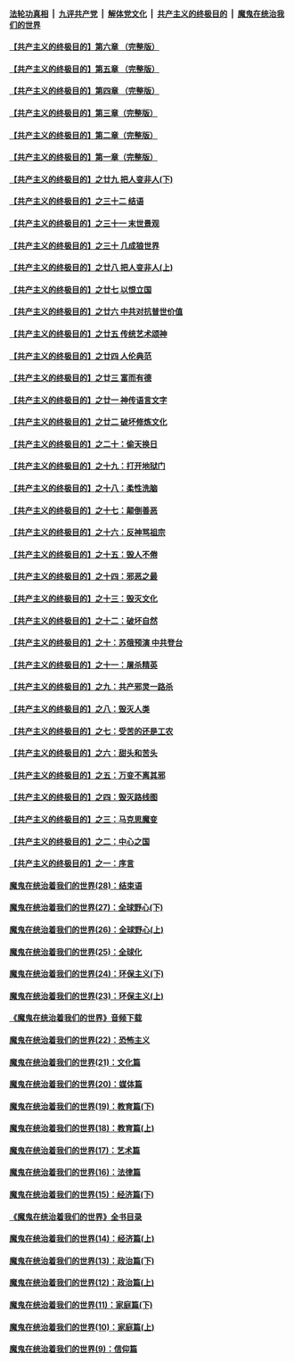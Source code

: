 

####  [法轮功真相](../../../../basic/blob/master/README.md?t=04071231) &nbsp;|&nbsp; [九评共产党](../../../../9ping.md/blob/master/README.md?t=04071231) &nbsp;|&nbsp; [解体党文化](../../../../jtdwh.md/blob/master/README.md?t=04071231)  &nbsp;|&nbsp; [共产主义的终极目的](../../../../gczydzjmd.md/blob/master/README.md?t=04071231) &nbsp;|&nbsp; [魔鬼在统治我们的世界](../../../../mgztzwmdsj.md/blob/master/README.md?t=04071231) 

#### [【共产主义的终极目的】第六章 （完整版）](../pages/nsc422/n11428913.md?t=04071231) 

#### [【共产主义的终极目的】第五章 （完整版）](../pages/nsc422/n11428912.md?t=04071231) 

#### [【共产主义的终极目的】第四章 （完整版）](../pages/nsc422/n11428907.md?t=04071231) 

#### [【共产主义的终极目的】第三章（完整版）](../pages/nsc422/n11428848.md?t=04071231) 

#### [【共产主义的终极目的】第二章（完整版）](../pages/nsc422/n11428831.md?t=04071231) 

#### [【共产主义的终极目的】第一章（完整版）](../pages/nsc422/n11417651.md?t=04071231) 

#### [【共产主义的终极目的】之廿九 把人变非人(下)](../pages/nsc422/n11344140.md?t=04071231) 

#### [【共产主义的终极目的】之三十二 结语](../pages/nsc422/n11360535.md?t=04071231) 

#### [【共产主义的终极目的】之三十一 末世景观](../pages/nsc422/n11351129.md?t=04071231) 

#### [【共产主义的终极目的】之三十 几成狼世界](../pages/nsc422/n11348280.md?t=04071231) 

#### [【共产主义的终极目的】之廿八 把人变非人(上)](../pages/nsc422/n11340492.md?t=04071231) 

#### [【共产主义的终极目的】之廿七 以恨立国](../pages/nsc422/n11336944.md?t=04071231) 

#### [【共产主义的终极目的】之廿六 中共对抗普世价值](../pages/nsc422/n11324785.md?t=04071231) 

#### [【共产主义的终极目的】之廿五 传统艺术颂神](../pages/nsc422/n11296396.md?t=04071231) 

#### [【共产主义的终极目的】之廿四 人伦典范](../pages/nsc422/n11296397.md?t=04071231) 

#### [【共产主义的终极目的】之廿三 富而有德](../pages/nsc422/n11283598.md?t=04071231) 

#### [【共产主义的终极目的】之廿一 神传语言文字](../pages/nsc422/n11263265.md?t=04071231) 

#### [【共产主义的终极目的】之廿二 破坏修炼文化](../pages/nsc422/n11245728.md?t=04071231) 

#### [【共产主义的终极目的】之二十：偷天换日](../pages/nsc422/n11238846.md?t=04071231) 

#### [【共产主义的终极目的】之十九：打开地狱门](../pages/nsc422/n11206376.md?t=04071231) 

#### [【共产主义的终极目的】之十八：柔性洗脑](../pages/nsc422/n11199994.md?t=04071231) 

#### [【共产主义的终极目的】之十七：颠倒善恶](../pages/nsc422/n11179782.md?t=04071231) 

#### [【共产主义的终极目的】之十六：反神骂祖宗](../pages/nsc422/n11166798.md?t=04071231) 

#### [【共产主义的终极目的】之十五：毁人不倦](../pages/nsc422/n11166792.md?t=04071231) 

#### [【共产主义的终极目的】之十四：邪恶之最](../pages/nsc422/n11150249.md?t=04071231) 

#### [【共产主义的终极目的】之十三：毁灭文化](../pages/nsc422/n11135227.md?t=04071231) 

#### [【共产主义的终极目的】之十二：破坏自然](../pages/nsc422/n11135214.md?t=04071231) 

#### [【共产主义的终极目的】之十：苏俄预演 中共登台](../pages/nsc422/n11118424.md?t=04071231) 

#### [【共产主义的终极目的】之十一：屠杀精英](../pages/nsc422/n11118442.md?t=04071231) 

#### [【共产主义的终极目的】之九：共产邪灵一路杀](../pages/nsc422/n11114139.md?t=04071231) 

#### [【共产主义的终极目的】之八：毁灭人类](../pages/nsc422/n11108503.md?t=04071231) 

#### [【共产主义的终极目的】之七：受苦的还是工农](../pages/nsc422/n11101809.md?t=04071231) 

#### [【共产主义的终极目的】之六：甜头和苦头](../pages/nsc422/n11096971.md?t=04071231) 

#### [【共产主义的终极目的】之五：万变不离其邪](../pages/nsc422/n11091285.md?t=04071231) 

#### [【共产主义的终极目的】之四：毁灭路线图](../pages/nsc422/n11086284.md?t=04071231) 

#### [【共产主义的终极目的】之三：马克思魔变](../pages/nsc422/n11061941.md?t=04071231) 

#### [【共产主义的终极目的】之二：中心之国](../pages/nsc422/n11047728.md?t=04071231) 

#### [【共产主义的终极目的】之一：序言](../pages/nsc422/n11086077.md?t=04071231) 

#### [魔鬼在统治着我们的世界(28)：结束语](../pages/nsc422/n10936246.md?t=04071231) 

#### [魔鬼在统治着我们的世界(27)：全球野心(下)](../pages/nsc422/n10928319.md?t=04071231) 

#### [魔鬼在统治着我们的世界(26)：全球野心(上)](../pages/nsc422/n10900318.md?t=04071231) 

#### [魔鬼在统治着我们的世界(25)：全球化](../pages/nsc422/n10788205.md?t=04071231) 

#### [魔鬼在统治着我们的世界(24)：环保主义(下)](../pages/nsc422/n10695307.md?t=04071231) 

#### [魔鬼在统治着我们的世界(23)：环保主义(上)](../pages/nsc422/n10688613.md?t=04071231) 

#### [《魔鬼在统治着我们的世界》音频下载](../pages/nsc422/n10635553.md?t=04071231) 

#### [魔鬼在统治着我们的世界(22)：恐怖主义](../pages/nsc422/n10614727.md?t=04071231) 

#### [魔鬼在统治着我们的世界(21)：文化篇](../pages/nsc422/n10597706.md?t=04071231) 

#### [魔鬼在统治着我们的世界(20)：媒体篇](../pages/nsc422/n10586579.md?t=04071231) 

#### [魔鬼在统治着我们的世界(19)：教育篇(下)](../pages/nsc422/n10564808.md?t=04071231) 

#### [魔鬼在统治着我们的世界(18)：教育篇(上)](../pages/nsc422/n10526970.md?t=04071231) 

#### [魔鬼在统治着我们的世界(17)：艺术篇](../pages/nsc422/n10499093.md?t=04071231) 

#### [魔鬼在统治着我们的世界(16)：法律篇](../pages/nsc422/n10485969.md?t=04071231) 

#### [魔鬼在统治着我们的世界(15)：经济篇(下)](../pages/nsc422/n10469975.md?t=04071231) 

#### [《魔鬼在统治着我们的世界》全书目录](../pages/nsc422/n10464261.md?t=04071231) 

#### [魔鬼在统治着我们的世界(14)：经济篇(上)](../pages/nsc422/n10457370.md?t=04071231) 

#### [魔鬼在统治着我们的世界(13)：政治篇(下)](../pages/nsc422/n10448270.md?t=04071231) 

#### [魔鬼在统治着我们的世界(12)：政治篇(上)](../pages/nsc422/n10444576.md?t=04071231) 

#### [魔鬼在统治着我们的世界(11)：家庭篇(下)](../pages/nsc422/n10440961.md?t=04071231) 

#### [魔鬼在统治着我们的世界(10)：家庭篇(上)](../pages/nsc422/n10435448.md?t=04071231) 

#### [魔鬼在统治着我们的世界(9)：信仰篇](../pages/nsc422/n10432159.md?t=04071231) 

